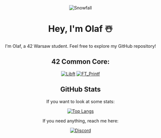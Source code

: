 <div align="center">
  <img src="https://github.com/0h-laugh/assets/raw/main/pure-css-snow-animation.gif" alt="Snowfall">

# Hey, I'm Olaf ☃️

I'm Olaf, a 42 Warsaw student. Feel free to explore my GitHub repository!

## 42 Common Core:

[![Libft](https://img.shields.io/badge/Libft-Repository-blue)](https://github.com/0h-laugh/Core/tree/main/libft)
[![FT_Printf](https://img.shields.io/badge/FT_Printf-Repository-green)](https://github.com/0h-laugh/Core/tree/main/ft_printf)


  
## GitHub Stats

If you want to look at some stats:
  
[![Top Langs](https://github-readme-stats.vercel.app/api/top-langs/?username=0h-laugh&layout=compact)](https://github.com/0h-laugh)

If you need anything, reach me here:

[![Discord](https://img.shields.io/badge/Discord-YourDiscordTag-9cf)](https://discordapp.com/users/.liarfather)
</div>

